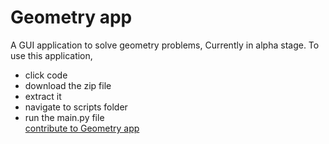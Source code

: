 # Geometry app
A GUI application to solve geometry problems, Currently in alpha stage.
To use this application,
 - click code
 - download the zip file
 - extract it
 - navigate to scripts folder
 - run the main.py file  
[contribute to Geometry app](https://github.com/Jothin-kumar/Geometry-app/blob/master/CONTRIBUTING.md)
